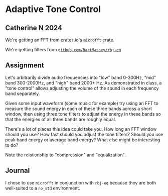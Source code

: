 # Adaptive Tone Control
## Catherine N 2024

We're getting an FFT from crates.io's [`microfft`](https://docs.rs/microfft/0.6.0/microfft/index.html) crate.

We're getting filters from [`github.com/BartMassey/rbj-eq`](github.com/BartMassey/rbj-eq)

## Assignment
Let's arbitrarily divide audio frequencies into "low" band 0-300Hz, "mid" band 300-2000Hz, and "high" band  2000+ Hz. As demonstrated in class, a "tone control" allows adjusting the volume of the sound in each frequency band separately.

Given some input waveform (some music for example) try using an FFT to measure the sound energy in each of these three bands across a short window, then using three tone filters to adjust the energy in these bands so that the energies of all three bands are roughly equal.

There's a lot of places this idea could take you. How long an FFT window should you use? How fast should you adjust the tone filters? Should you use peak band energy or average band energy? What else might be interesting to do?

Note the relationship to "compression" and "equalization".

## Journal
I chose to use `microfft` in conjunction with `rbj-eq` because they are both well-suited to a `no_std` environment.
